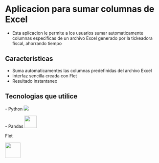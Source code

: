 # Aplicacion para sumar columnas de Excel
- Esta aplicacion le permite a los usuarios sumar automaticamente columnas especificas de un archivo Excel generado por la tickeadora fiscal, ahorrando tiempo

## Caracteristicas
- Suma automaticamentes las columnas predefinidas del archivo Excel
- Interfaz sencilla creada con Flet
- Resultado instantaneo

## Tecnologias que utilice
<p>
 - Python <img src="https://skillicons.dev/icons?i=python" />
</p>
<p>
 - Pandas <img src="https://github.com/marwin1991/profile-technology-icons/assets/76012086/24b02d77-2f28-43c7-b5d6-e15e3395851b" width=40 heigth=30/>
</p>

  Flet <p> <img src="https://gallery.flet.dev/icons-browser/icons/loading-animation.png" width=50 heigth=30 /> </p>

